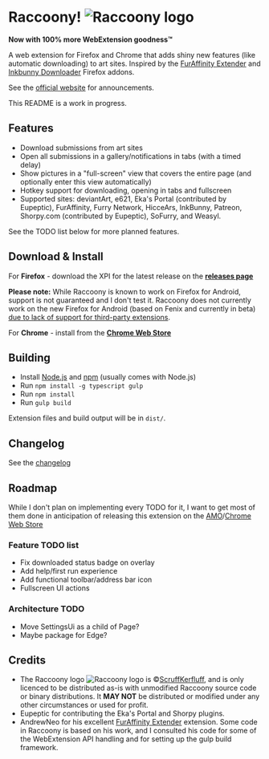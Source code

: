 # Raccoony! ![Raccoony logo][logo]

**Now with 100% more WebExtension goodness™**

A web extension for Firefox and Chrome that adds shiny new features (like automatic downloading) to art sites. 
Inspired by the [FurAffinity Extender](https://andrewneo.github.io/faextender/) and [Inkbunny Downloader](http://www.humbird0.com/#/addons/inkbunny_downloader) Firefox addons.

See the [official website][website] for announcements.

This README is a work in progress.

## Features
- Download submissions from art sites
- Open all submissions in a gallery/notifications in tabs (with a timed delay)
- Show pictures in a "full-screen" view that covers the entire page (and optionally enter this view automatically)
- Hotkey support for downloading, opening in tabs and fullscreen
- Supported sites: deviantArt, e621, Eka's Portal (contributed by Eupeptic), FurAffinity, Furry Network, HicceArs, InkBunny, Patreon, Shorpy.com (contributed by Eupeptic), SoFurry, and Weasyl.

See the TODO list below for more planned features.

## Download & Install

For **Firefox** - download the XPI for the latest release on the **[releases page](https://github.com/Simon-Tesla/RaccoonyWebEx/releases)**

**Please note:** While Raccoony is known to work on Firefox for Android, support is not guaranteed and I don't test it. Raccoony does not currently work on the new Firefox for Android (based on Fenix and currently in beta) [due to lack of support for third-party extensions](https://blog.mozilla.org/addons/2020/02/11/faq-for-extension-support-in-new-firefox-for-android/).

For **Chrome** - install from the **[Chrome Web Store](https://chrome.google.com/webstore/detail/raccoony-webextension/ejcbnfgeiphhnkmpjggnkkhnbefihelh)** 

## Building
- Install [Node.js](https://nodejs.org) and [npm](https://www.npmjs.com/) (usually comes with Node.js)
- Run `npm install -g typescript gulp`
- Run `npm install`
- Run `gulp build`

Extension files and build output will be in `dist/`.

## Changelog

See the [changelog](https://github.com/Simon-Tesla/RaccoonyWebEx/blob/master/CHANGELOG.md)

## Roadmap
While I don't plan on implementing every TODO for it, I want to get most of them done in anticipation of releasing this extension on the [AMO](https://addons.mozilla.org/)/[Chrome Web Store](https://chrome.google.com/webstore/category/extensions)

### Feature TODO list 
- Fix downloaded status badge on overlay 
- Add help/first run experience
- Add functional toolbar/address bar icon
- Fullscreen UI actions

### Architecture TODO
- Move SettingsUi as a child of Page?
- Maybe package for Edge? 

## Credits
- The Raccoony logo ![Raccoony logo][logo] is ©[ScruffKerfluff][logoauthor], and is only licenced to be distributed as-is with unmodified Raccoony source code or binary distributions. It **MAY NOT** be distributed or modified under any other circumstances or used for profit.
- Eupeptic for contributing the Eka's Portal and Shorpy plugins.
- AndrewNeo for his excellent [FurAffinity Extender](https://andrewneo.github.io/faextender-chrome/) extension. Some code in Raccoony is based on his work, and I consulted his code for some of the WebExtension API handling and for setting up the gulp build framework.

[logo]: https://github.com/Simon-Tesla/RaccoonyWebEx/raw/master/src/icon-64.png
[logoauthor]: https://twitter.com/ScruffKerfluff
[website]: http://raccoony.thornvalley.com
